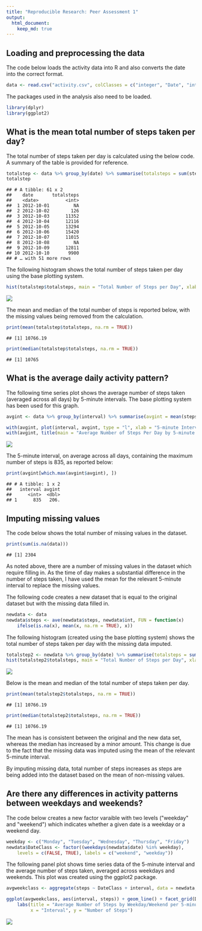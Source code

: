 ```yaml
---
title: "Reproducible Research: Peer Assessment 1"
output: 
  html_document:
    keep_md: true
---
```


## Loading and preprocessing the data

The code below loads the activity data into R and also converts the date into the correct format.


```r
data <- read.csv("activity.csv", colClasses = c("integer", "Date", "integer"))
```

The packages used in the analysis also need to be loaded.


```r
library(dplyr)
library(ggplot2)
```

## What is the mean total number of steps taken per day?

The total number of steps taken per day is calculated using the below code. A summary of the table is provided for reference.


```r
totalstep <- data %>% group_by(date) %>% summarise(totalsteps = sum(steps))
totalstep
```

```
## # A tibble: 61 x 2
##    date       totalsteps
##    <date>          <int>
##  1 2012-10-01         NA
##  2 2012-10-02        126
##  3 2012-10-03      11352
##  4 2012-10-04      12116
##  5 2012-10-05      13294
##  6 2012-10-06      15420
##  7 2012-10-07      11015
##  8 2012-10-08         NA
##  9 2012-10-09      12811
## 10 2012-10-10       9900
## # … with 51 more rows
```

The following histogram shows the total number of steps taken per day using the base plotting system.


```r
hist(totalstep$totalsteps, main = "Total Number of Steps per Day", xlab = "Total Steps")
```

![](PA1_template_files/figure-html/unnamed-chunk-4-1.png)<!-- -->

The mean and median of the total number of steps is reported below, with the missing values being removed from the calculation.


```r
print(mean(totalstep$totalsteps, na.rm = TRUE))
```

```
## [1] 10766.19
```

```r
print(median(totalstep$totalsteps, na.rm = TRUE))
```

```
## [1] 10765
```

## What is the average daily activity pattern?

The following time series plot shows the average number of steps taken (averaged across all days) by 5-minute intervals. The base plotting system has been used for this graph.


```r
avgint <- data %>% group_by(interval) %>% summarise(avgint = mean(steps, na.rm = TRUE))

with(avgint, plot(interval, avgint, type = "l", xlab = "5-minute Interval", ylab = "Average Number of Steps"))
with(avgint, title(main = "Average Number of Steps Per Day by 5-minute Interval"))
```

![](PA1_template_files/figure-html/unnamed-chunk-6-1.png)<!-- -->

The 5-minute interval, on average across all days, containing the maximum number of steps is 835, as reported below:


```r
print(avgint[which.max(avgint$avgint), ])
```

```
## # A tibble: 1 x 2
##   interval avgint
##      <int>  <dbl>
## 1      835   206.
```

## Imputing missing values

The code below shows the total number of missing values in the dataset.


```r
print(sum(is.na(data)))
```

```
## [1] 2304
```

As noted above, there are a number of missing values in the dataset which require filling in. As the time of day makes a substantial difference in the number of steps taken, I have used the mean for the relevant 5-minute interval to replace the missing values. 

The following code creates a new dataset that is equal to the original dataset but with the missing data filled in.


```r
newdata <- data
newdata$steps <- ave(newdata$steps, newdata$int, FUN = function(x)
    ifelse(is.na(x), mean(x, na.rm = TRUE), x))
```

The following histogram (created using the base plotting system) shows the total number of steps taken per day with the missing data imputed.


```r
totalstep2 <- newdata %>% group_by(date) %>% summarise(totalsteps = sum(steps))
hist(totalstep2$totalsteps, main = "Total Number of Steps per Day", xlab = "Total Steps")
```

![](PA1_template_files/figure-html/unnamed-chunk-10-1.png)<!-- -->

Below is the mean and median of the total number of steps taken per day.


```r
print(mean(totalstep2$totalsteps, na.rm = TRUE))
```

```
## [1] 10766.19
```

```r
print(median(totalstep2$totalsteps, na.rm = TRUE))
```

```
## [1] 10766.19
```

The mean has is consistent between the original and the new data set, whereas the median has increased by a minor amount. This change is due to the fact that the missing data was imputed using the mean of the relevant 5-minute interval. 

By imputing missing data, total number of steps increases as steps are being added into the dataset based on the mean of non-missing values. 

## Are there any differences in activity patterns between weekdays and weekends?

The code below creates a new factor varaible with two levels ("weekday" and "weekend") which indicates whether a given date is a weekday or a weekend day. 


```r
weekday <- c("Monday", "Tuesday", "Wednesday", "Thursday", "Friday")
newdata$DateClass <- factor((weekdays(newdata$date) %in% weekday), 
    levels = c(FALSE, TRUE), labels = c("weekend", "weekday"))
```

The following panel plot shows time series data of the 5-minute interval and the average number of steps taken, averaged across weekdays and weekends. This plot was created using the ggplot2 package.


```r
avgweekclass <- aggregate(steps ~ DateClass + interval, data = newdata, mean)

ggplot(avgweekclass, aes(interval, steps)) + geom_line() + facet_grid(DateClass~.) +
    labs(title = "Average Number of Steps by Weekday/Weekend per 5-minute Interval",
         x = "Interval", y = "Number of Steps")
```

![](PA1_template_files/figure-html/unnamed-chunk-13-1.png)<!-- -->

